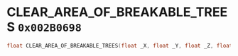 # CLEAR_AREA_OF_BREAKABLE_TREES `0x002B0698`

```cpp
float CLEAR_AREA_OF_BREAKABLE_TREES(float _X, float _Y, float _Z, float _Radius);
```